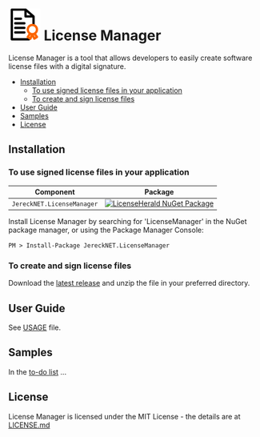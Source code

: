 # ![License Manager Logo](images/Manager.png) License Manager

License Manager is a tool that allows developers to easily create software license files with a digital signature.

* [Installation](#installation)
  * [To use signed license files in your application](#to-use-signed-license-files-in-your-application)
  * [To create and sign license files](#to-create-and-sign-license-files)
* [User Guide](#user-guide)
* [Samples](#samples)
* [License](#license)

## Installation
### To use signed license files in your application
| Component                     | Package                                                                                                                                              |
|-------------------------------|------------------------------------------------------------------------------------------------------------------------------------------------------|
| `JereckNET.LicenseManager` | [![LicenseHerald NuGet Package](https://img.shields.io/nuget/v/JereckNET.LicenseManager.svg)](https://www.nuget.org/packages/JereckNET.LicenseHerald) |

Install License Manager by searching for 'LicenseManager'  in the NuGet package manager, or using the Package Manager Console:

```
PM > Install-Package JereckNET.LicenseManager
```

### To create and sign license files
Download the [latest release](https://github.com/JereckNET/LicenseManager/releases) and unzip the file in your preferred directory.

## User Guide
See [USAGE](USAGE.md) file.

## Samples
In the [to-do list](https://github.com/JereckNET/LicenseManager/issues/3) ...
## License

License Manager is licensed under the MIT License - the details are at [LICENSE.md](LICENSE.md)
